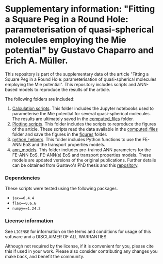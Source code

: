 # Supplementary information: "Fitting a Square Peg in a Round Hole: parameterisation of quasi-spherical molecules employing the Mie potential" by Gustavo Chaparro and Erich A. Müller.

This repository is part of the supplementary data of the article "Fitting a Square Peg in a Round Hole: parameterisation of quasi-spherical molecules employing the Mie potential". This repository includes scripts and ANN-based models to reproduce the results of the article.

The following folders are included:
1. [Calculation scripts](./1_calculation_scripts). This folder includes the Jupyter notebooks used to parameterise the Mie potential for several quasi-spherical molecules. The results are ultimately saved in the [computed_files](./computed_files/) folder.
1. [Plotting scripts](./2_plotting_scripts/). This folder includes the scripts to reproduce the figures of the article. These scripts read the data available in the [computed_files](./computed_files/) folder and save the figures in the [figures](./figures/) folder.
1. [python_helpers](./python_helpers/). This folder includes Python functions to use the FE-ANN EoS and the transport properties models.
1. [ann_models](./ann_models). This folder includes pre-trained ANN parameters for the FE-ANN EoS, FE-ANN(s) EoS and transport properties models. These models are updated versions of the original publications. Further details can be obtained from Gustavo's PhD thesis and this [repository](https://github.com/gustavochm/Chaparro-PhD-Thesis).

### Dependencies

These scripts were tested using the following packages.
- `jax==0.4.4`
- `flax==0.6.6`
- `numpy==1.24.2`

### License information

See ``LICENSE`` for information on the terms and conditions for usage of this software and a DISCLAIMER OF ALL WARRANTIES.

Although not required by the license, if it is convenient for you, please cite this if used in your work. Please also consider contributing any changes you make back, and benefit the community.